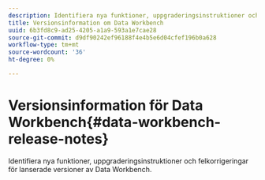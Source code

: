 ```yaml
---
description: Identifiera nya funktioner, uppgraderingsinstruktioner och felkorrigeringar för lanserade versioner av Data Workbench.
title: Versionsinformation om Data Workbench
uuid: 6b3fd8c9-ad25-4205-a1a9-593a1e7cae28
source-git-commit: d9df90242ef96188f4e4b5e6d04cfef196b0a628
workflow-type: tm+mt
source-wordcount: '36'
ht-degree: 0%

---
```



# Versionsinformation för Data Workbench{#data-workbench-release-notes}

Identifiera nya funktioner, uppgraderingsinstruktioner och felkorrigeringar för lanserade versioner av Data Workbench.
